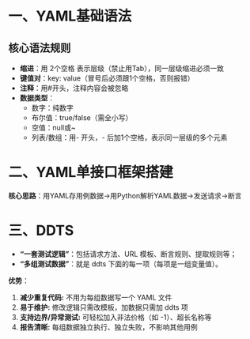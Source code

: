 # 一、YAML基础语法
## 核心语法规则
* **缩进**：用 2个空格 表示层级（禁止用Tab），同一层级缩进必须一致 
* **键值对**：key: value（冒号后必须跟1个空格，否则报错）
* **注释**：用#开头，注释内容会被忽略
* **数据类型**： 
  * 数字：纯数字 
  * 布尔值：true/false（需全小写） 
  * 空值：null或~
  * 列表/数组：用- 开头，- 后加1个空格，表示同一层级的多个元素
  
# 二、YAML单接口框架搭建
  **核心思路**：用YAML存用例数据→用Python解析YAML数据→发送请求→断言
  
# 三、DDTS
* **“一套测试逻辑”**：包括请求方法、URL 模板、断言规则、提取规则等；
* **“多组测试数据”**：就是 ddts 下面的每一项（每项是一组变量值）。

**优势**：
1. **减少重复代码:** 不用为每组数据写一个 YAML 文件 
2. **易于维护:** 修改逻辑只需改模板，加数据只需加 ddts 项 
3. **支持边界/异常测试:** 可轻松加入非法价格（如 -1）、超长名称等 
4. **报告清晰:** 每组数据独立执行、独立失败，不影响其他用例